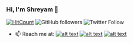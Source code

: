 ### Hi, I'm Shreyam 👋
[![HitCount](http://hits.dwyl.com/Shreyam-Saha/Shreyam-Saha.svg)](http://hits.dwyl.com/Shreyam-Saha/Shreyam-Saha)         <img alt="GitHub followers" src="https://img.shields.io/github/followers/Shreyam-Saha?label=Followers&style=social">                ![Twitter Follow](https://img.shields.io/twitter/follow/coder_panda_?style=social)



- 📫 Reach me at: [![alt text][1.1]][1]
[![alt text][2.1]][2]
[![alt text][6.1]][6]





[1.1]: http://i.imgur.com/tXSoThF.png (twitter icon with padding)
[2.1]: https://imgur.com/mQGryXL (linkedin icon with padding)
[6.1]: http://i.imgur.com/0o48UoR.png (github icon with padding)


[1]: https://twitter.com/coder_panda_
[2]: https://www.linkedin.com/in/shreyam-saha-ab288a162/
[6]: https://github.com/Shreyam-Saha
